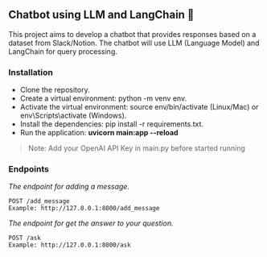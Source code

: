 ## Chatbot using LLM and LangChain 🦜️

This project aims to develop a chatbot that provides responses based on a dataset from Slack/Notion. The chatbot will use LLM (Language Model) and LangChain for query processing.

### Installation
- Clone the repository.
- Create a virtual environment: python -m venv env.
- Activate the virtual environment: source env/bin/activate (Linux/Mac) or env\Scripts\activate (Windows).
- Install the dependencies: pip install -r requirements.txt.
- Run the application: **uvicorn main:app --reload**
> Note: Add your OpenAI API Key in main.py before started running



### Endpoints
*The endpoint for adding a message.*

    POST /add_message
    Example: http://127.0.0.1:8000/add_message

*The endpoint for get the answer to your question.*

    POST /ask
    Example: http://127.0.0.1:8000/ask
